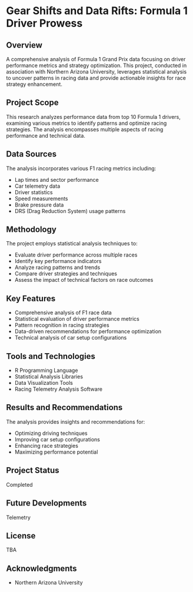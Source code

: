 # Gear Shifts and Data Rifts: Formula 1 Driver Prowess

## Overview
A comprehensive analysis of Formula 1 Grand Prix data focusing on driver performance metrics and strategy optimization. This project, conducted in association with Northern Arizona University, leverages statistical analysis to uncover patterns in racing data and provide actionable insights for race strategy enhancement.

## Project Scope
This research analyzes performance data from top 10 Formula 1 drivers, examining various metrics to identify patterns and optimize racing strategies. The analysis encompasses multiple aspects of racing performance and technical data.

## Data Sources
The analysis incorporates various F1 racing metrics including:
- Lap times and sector performance
- Car telemetry data
- Driver statistics
- Speed measurements
- Brake pressure data
- DRS (Drag Reduction System) usage patterns

## Methodology
The project employs statistical analysis techniques to:
- Evaluate driver performance across multiple races
- Identify key performance indicators
- Analyze racing patterns and trends
- Compare driver strategies and techniques
- Assess the impact of technical factors on race outcomes

## Key Features
- Comprehensive analysis of F1 race data
- Statistical evaluation of driver performance metrics
- Pattern recognition in racing strategies
- Data-driven recommendations for performance optimization
- Technical analysis of car setup configurations

## Tools and Technologies
- R Programming Language
- Statistical Analysis Libraries
- Data Visualization Tools
- Racing Telemetry Analysis Software

## Results and Recommendations
The analysis provides insights and recommendations for:
- Optimizing driving techniques
- Improving car setup configurations
- Enhancing race strategies
- Maximizing performance potential

## Project Status
Completed

## Future Developments
Telemetry

## License
TBA

## Acknowledgments
- Northern Arizona University

